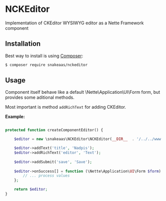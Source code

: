 NCKEditor
=========

Implementation of CKEditor WYSIWYG editor as a Nette Framework component

Installation
------------

Best way to install is using [Composer](http://getcomposer.org):

```sh
$ composer require snakeaas/nckeditor
```

Usage
-----

Component itself behave like a default \Nette\Application\UI\Form form, but provides
some aditional methods.

Most important is method `addRichText` for adding CKEditor. 

**Example:**


```php

protected function createComponentEditor() {

	$editor = new \snakeaas\NCKEditor\NCKEditor(__DIR__  . '/../../www');

	$editor->addText('title', 'Nadpis');
	$editor->addRichText('editor', 'Text');
	
	$editor->addSubmit('save', 'Save');
	
	$editor->onSuccess[] = function (\Nette\Application\UI\Form $form) {
		// ... process values
	};

	return $editor;
}

```
